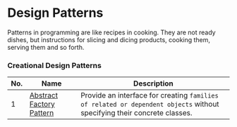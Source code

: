 # Design Patterns
Patterns in programming are like recipes in cooking. They are not ready dishes, but instructions for slicing and dicing products, cooking them, serving them and so forth.

### Creational Design Patterns
|No.|Name|Description|
|---|---|---|
|1|[Abstract Factory Pattern](src/Creational/AbstractFactoryPattern/README.md)|Provide an interface for creating `families of related or dependent objects` without specifying their concrete classes.|

